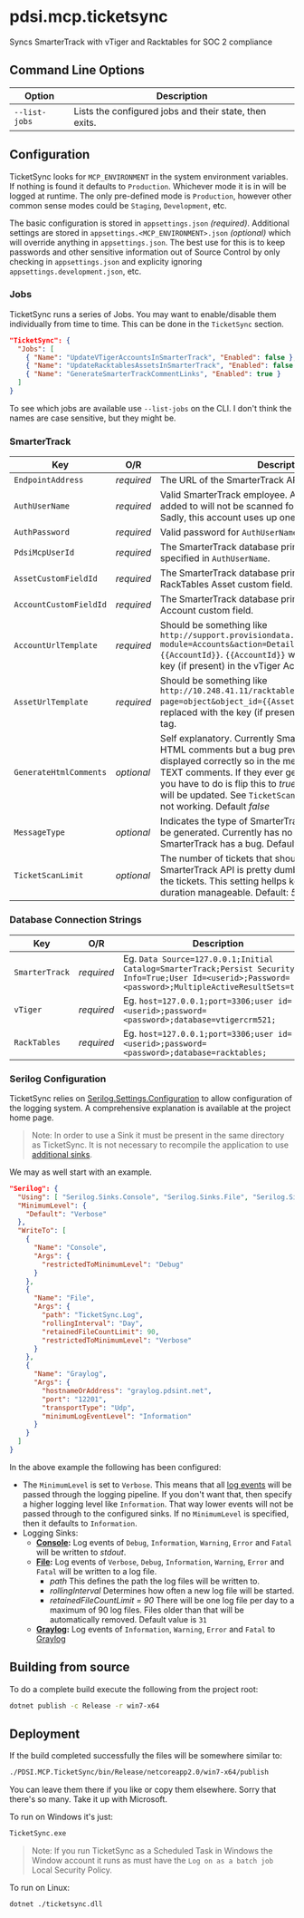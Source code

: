 # pdsi.mcp.ticketsync
Syncs SmarterTrack with vTiger and Racktables for SOC 2 compliance

## Command Line Options

| Option        | Description
|---------------|------------
| `--list-jobs` | Lists the configured jobs and their state, then exits.

## Configuration

TicketSync looks for `MCP_ENVIRONMENT` in the system environment variables.  If nothing is found it defaults to `Production`.  Whichever mode it is in will be logged at runtime.  The only pre-defined mode is `Production`, however other common sense modes could be `Staging`, `Development`, etc.

The basic configuration is stored in `appsettings.json` *(required)*.  Additional settings are stored in `appsettings.<MCP_ENVIRONMENT>.json` *(optional)* which will override anything in `appsettings.json`.  The best use for this is to keep passwords and other sensitive information out of Source Control by only checking in `appsettings.json` and explicity ignoring `appsettings.development.json`, etc.

### Jobs

TicketSync runs a series of Jobs.  You may want to enable/disable them individually from time to time.  This can be done in the `TicketSync` section.
```json
"TicketSync": {
  "Jobs": [
    { "Name": "UpdateVTigerAccountsInSmarterTrack", "Enabled": false },
    { "Name": "UpdateRacktablesAssetsInSmarterTrack", "Enabled": false },
    { "Name": "GenerateSmarterTrackCommentLinks", "Enabled": true }
  ]
}
```

To see which jobs are available use `--list-jobs` on the CLI.  I don't think the names are case sensitive, but they might be.

### SmarterTrack

| Key | O/R | Description
|-----|-----|------------
| `EndpointAddress`      | *required* | The URL of the SmarterTrack API.
| `AuthUserName`         | *required* | Valid SmarterTrack employee. Any groups it has not been added to will not be scanned for Account/Asset tags. Sadly, this account uses up one of the licensing slots.
| `AuthPassword`         | *required* | Valid password for `AuthUserName`
| `PdsiMcpUserId`        | *required* | The SmarterTrack database primary key of the employee specified in `AuthUserName`.
| `AssetCustomFieldId`   | *required* | The SmarterTrack database primary key of the RackTables Asset custom field.
| `AccountCustomFieldId` | *required* | The SmarterTrack database primary key of the vTiger Account custom field.
| `AccountUrlTemplate`   | *required* | Should be something like `http://support.provisiondata.net/vtigercrm/index.php?module=Accounts&action=DetailView&record={{AccountId}}`. `{{AccountId}}` will be replaced with the key (if present) in the vTiger Account tag.
| `AssetUrlTemplate`     | *required* | Should be something like `http://10.248.41.11/racktables/index.php?page=object&object_id={{AssetId}}`. `{{AssetId}}` will be replaced with the key (if present) in the RackTables Asset tag.
| `GenerateHtmlComments` | *optional* | Self explanatory.  Currently SmarterTrack will accept HTML comments but a bug prevents them from being displayed correctly so in the mean time we generate TEXT comments.  If they ever get the bug fixed then all you have to do is flip this to <em>true</em> and all the comments will be updated. See `TicketScanLimit` if you feel like it's not working.   Default <em>false</em>
| `MessageType`          | *optional* | Indicates the type of SmarterTrack comment that should be generated.  Currently has no effect because SmarterTrack has a bug. Default: <em>general</em>
| `TicketScanLimit`      | *optional* | The number of tickets that should be scanned.  The SmarterTrack API is pretty dumb and returns (almost) all the tickets.  This setting hellps keep the execution duration manageable. Default: <em>500</em>

### Database Connection Strings
| Key | O/R | Description
|-----|--------|------------
| `SmarterTrack` | *required* | Eg. `Data Source=127.0.0.1;Initial Catalog=SmarterTrack;Persist Security Info=True;User Id=<userid>;Password=<password>;MultipleActiveResultSets=true;`
| `vTiger`       | *required* | Eg. `host=127.0.0.1;port=3306;user id=<userid>;password=<password>;database=vtigercrm521;`
| `RackTables`   | *required* | Eg. `host=127.0.0.1;port=3306;user id=<userid>;password=<password>;database=racktables;`

### Serilog Configuration

TicketSync relies on [Serilog.Settings.Configuration](https://github.com/serilog/serilog-settings-configuration) to allow configuration of the logging system. A comprehensive explanation is available at the project home page.

> Note: In order to use a Sink it must be present in the same directory as TicketSync.  It is not necessary to recompile the application to use [additional sinks](https://github.com/serilog/serilog/wiki/Provided-Sinks).

We may as well start with an example. 

```json
"Serilog": {
  "Using": [ "Serilog.Sinks.Console", "Serilog.Sinks.File", "Serilog.Sinks.Graylog" ],
  "MinimumLevel": {
    "Default": "Verbose"
  },
  "WriteTo": [
    {
      "Name": "Console",
      "Args": {
        "restrictedToMinimumLevel": "Debug"
      }
    },
    {
      "Name": "File",
      "Args": {
        "path": "TicketSync.Log",
        "rollingInterval": "Day",
        "retainedFileCountLimit": 90,
        "restrictedToMinimumLevel": "Verbose"
      }
    },
    {
      "Name": "Graylog",
      "Args": {
        "hostnameOrAddress": "graylog.pdsint.net",
        "port": "12201",
        "transportType": "Udp",
        "minimumLogEventLevel": "Information"
      }
    }
  ]
}
```

In the above example the following has been configured:

* The `MinimumLevel` is set to `Verbose`.  This means that all [log events](https://github.com/serilog/serilog/wiki/Configuration-Basics#minimum-level) will be passed through the logging pipeline.  If you don't want that, then specify a higher logging level like `Information`. That way lower events will not be passed through to the configured sinks. If no `MinimumLevel` is specified, then it defaults to `Information`.
* Logging Sinks:
  * **[Console](https://github.com/serilog/serilog-sinks-console):** Log events of `Debug`, `Information`, `Warning`, `Error` and `Fatal` will be written to *stdout*.
  * **[File](https://github.com/serilog/serilog-sinks-file):** Log events of `Verbose`, `Debug`, `Information`, `Warning`, `Error` and `Fatal` will be written to a log file.
    * *path* This defines the path the log files will be written to.
    * *rollingInterval* Determines how often a new log file will be started.
    * *retainedFileCountLimit = 90*  There will be one log file per day to a maximum of 90 log files.  Files older than that will be automatically removed. Default value is `31`
  * **[Graylog](https://github.com/whir1/serilog-sinks-graylog):** Log events of `Information`, `Warning`, `Error` and `Fatal` to [Graylog](https://www.graylog.org/)

## Building from source

To do a complete build execute the following from the project root:

```bash
dotnet publish -c Release -r win7-x64
```

## Deployment

If the build completed successfully the files will be somewhere similar to:

```bash
./PDSI.MCP.TicketSync/bin/Release/netcoreapp2.0/win7-x64/publish
```

You can leave them there if you like or copy them elsewhere.  Sorry that there's so many. Take it up with Microsoft.

To run on Windows it's just:

```bash
TicketSync.exe
```
> Note: If you run TicketSync as a Scheduled Task in Windows the Window account it runs as must have the `Log on as a batch job` Local Security Policy.

To run on Linux:

```bash
dotnet ./ticketsync.dll
```
